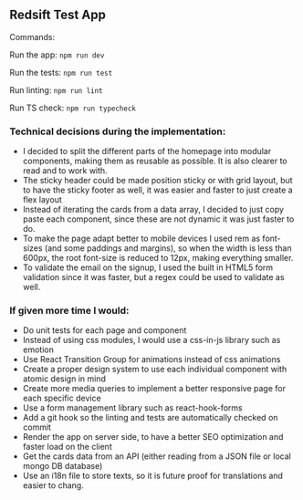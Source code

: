 ## Redsift Test App

Commands:

Run the app: `npm run dev`

Run the tests: `npm run test`

Run linting: `npm run lint`

Run TS check: `npm run typecheck`

### Technical decisions during the implementation:

- I decided to split the different parts of the homepage into modular components, making them as reusable as possible. It is also clearer to read and to work with.
- The sticky header could be made position sticky or with grid layout, but to have the sticky footer as well, it was easier and faster to just create a flex layout
- Instead of iterating the cards from a data array, I decided to just copy paste each component, since these are not dynamic it was just faster to do.
- To make the page adapt better to mobile devices I used rem as font-sizes (and some paddings and margins), so when the width is less than 600px, the root font-size is reduced to 12px, making everything smaller.
- To validate the email on the signup, I used the built in HTML5 form validation since it was faster, but a regex could be used to validate as well.

### If given more time I would:

- Do unit tests for each page and component
- Instead of using css modules, I would use a css-in-js library such as emotion
- Use React Transition Group for animations instead of css animations
- Create a proper design system to use each individual component with atomic design in mind
- Create more media queries to implement a better responsive page for each specific device
- Use a form management library such as react-hook-forms
- Add a git hook so the linting and tests are automatically checked on commit
- Render the app on server side, to have a better SEO optimization and faster load on the client
- Get the cards data from an API (either reading from a JSON file or local mongo DB database)
- Use an i18n file to store texts, so it is future proof for translations and easier to chang.
